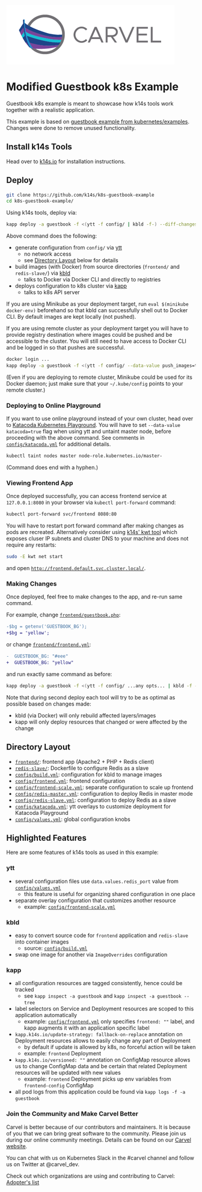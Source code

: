 ![logo](logos/CarvelLogo.png)

# Modified Guestbook k8s Example

Guestbook k8s example is meant to showcase how k14s tools work together with a realistic application.

This example is based on [guestbook example from kubernetes/examples](https://github.com/kubernetes/examples/blob/d94a4484e1f73a277df25b13153f54cc60773eb5/guestbook/all-in-one/guestbook-all-in-one.yaml). Changes were done to remove unused functionality.

## Install k14s Tools

Head over to [k14s.io](https://k14s.io/) for installation instructions.

## Deploy

```bash
git clone https://github.com/k14s/k8s-guestbook-example
cd k8s-guestbook-example/
```

Using k14s tools, deploy via:

```bash
kapp deploy -a guestbook -f <(ytt -f config/ | kbld -f-) --diff-changes
```

Above command does the following:

- generate configuration from `config/` via [ytt](https://get-ytt.io)
  - no network access
  - see [Directory Layout](#directory-layout) below for details
- build images (with Docker) from source directories (`frontend/` and `redis-slave/`) via [kbld](https://get-kbld.io)
  - talks to Docker via Docker CLI and directly to registries
- deploys configuration to k8s cluster via [kapp](https://get-kapp.io)
  - talks to k8s API server

If you are using Minikube as your deployment target, run `eval $(minikube docker-env)` beforehand so that kbld can successfully shell out to Docker CLI. By default images are kept locally (not pushed).

If you are using remote cluster as your deployment target you will have to provide registry destination where images could be pushed and be accessible to the cluster. You will still need to have access to Docker CLI and be logged in so that pushes are successful.

```bash
docker login ...
kapp deploy -a guestbook -f <(ytt -f config/ --data-value push_images=true --data-value push_images_repo=docker.io/dkalinin | kbld -f-) -c
```

(Even if you are deploying to remote cluster, Minikube could be used for its Docker daemon; just make sure that your `~/.kube/config` points to your remote cluster.)

### Deploying to Online Playground

If you want to use online playground instead of your own cluster, head over to [Katacoda Kubernetes Playground](https://www.katacoda.com/courses/kubernetes/playground). You will have to set `--data-value katacoda=true` flag when using ytt and untaint master node, before proceeding with the above command. See comments in [`config/katacoda.yml`](config/katacoda.yml) for additional details.

```bash
kubectl taint nodes master node-role.kubernetes.io/master-
```

(Command does end with a hyphen.)

### Viewing Frontend App

Once deployed successfully, you can access frontend service at `127.0.0.1:8080` in your browser via `kubectl port-forward` command:

```bash
kubectl port-forward svc/frontend 8080:80
```

You will have to restart port forward command after making changes as pods are recreated. Alternatively consider using [k14s' kwt tool](https://github.com/k14s/kwt) which exposes cluser IP subnets and cluster DNS to your machine and does not require any restarts:

```bash
sudo -E kwt net start
```

and open [`http://frontend.default.svc.cluster.local/`](http://frontend.default.svc.cluster.local/).

### Making Changes

Once deployed, feel free to make changes to the app, and re-run same command.

For example, change [`frontend/guestbook.php`](frontend/guestbook.php):

```diff
-$bg = getenv('GUESTBOOK_BG');
+$bg = 'yellow';
```

or change [`frontend/frontend.yml`](frontend/frontend.yml):

```diff
-  GUESTBOOK_BG: "#eee"
+  GUESTBOOK_BG: "yellow"
```

and run exactly same command as before:

```bash
kapp deploy -a guestbook -f <(ytt -f config/ ...any opts... | kbld -f -) --diff-changes
```

Note that during second deploy each tool will try to be as optimal as possible based on changes made:

- kbld (via Docker) will only rebuild affected layers/images
- kapp will only deploy resources that changed or were affected by the change

## Directory Layout

- [`frontend/`](frontend/): frontend app (Apache2 + PHP + Redis client)
- [`redis-slave/`](redis-slave/): Dockerfile to configure Redis as a slave
- [`config/build.yml`](config/build.yml): configuration for kbld to manage images
- [`config/frontend.yml`](config/frontend.yml): frontend configuration
- [`config/frontend-scale.yml`](config/frontend-scale.yml): separate configuration to scale up frontend
- [`config/redis-master.yml`](config/redis-master.yml): configuration to deploy Redis in master mode
- [`config/redis-slave.yml`](config/redis-slave.yml): configuration to deploy Redis as a slave
- [`config/katacoda.yml`](config/katacoda.yml): ytt overlays to customize deployment for Katacoda Playground
- [`config/values.yml`](config/values.yml): global configuration knobs

## Highlighted Features

Here are some features of k14s tools as used in this example:

### ytt

- several configuration files use `data.values.redis_port` value from [`config/values.yml`](config/values.yml)
  - this feature is useful for organizing shared configuration in one place
- separate overlay configuration that customizes another resource
  - example: [`config/frontend-scale.yml`](config/frontend-scale.yml)

### kbld

- easy to convert source code for `frontend` application and `redis-slave` into container images
  - source: [`config/build.yml`](config/build.yml)
- swap one image for another via `ImageOverrides` configuration

### kapp

- all configuration resources are tagged consistently, hence could be tracked
  - see `kapp inspect -a guestbook` and `kapp inspect -a guestbook --tree`
- label selectors on Service and Deployment resources are scoped to this application automatically
  - example: [`config/frontend.yml`](config/frontend.yml) only specifies `frontend: ""` label, and kapp augments it with an application specific label
- `kapp.k14s.io/update-strategy: fallback-on-replace` annotation on Deployment resources allows to easily change any part of Deployment
  - by default if update is allowed by k8s, no forceful action will be taken
  - example: `frontend` Deployment
- `kapp.k14s.io/versioned: ""` annotation on ConfigMap resource allows us to change ConfigMap data and be certain that related Deployment resources will be updated with new values
  - example: `frontend` Deployment picks up env variables from `frontend-config` ConfigMap
- all pod logs from this application could be found via `kapp logs -f -a guestbook`

### Join the Community and Make Carvel Better
Carvel is better because of our contributors and maintainers. It is because of you that we can bring great software to the community.
Please join us during our online community meetings. Details can be found on our [Carvel website](https://carvel.dev/community/).

You can chat with us on Kubernetes Slack in the #carvel channel and follow us on Twitter at @carvel_dev.

Check out which organizations are using and contributing to Carvel: [Adopter's list](https://github.com/vmware-tanzu/carvel/blob/master/ADOPTERS.md)
